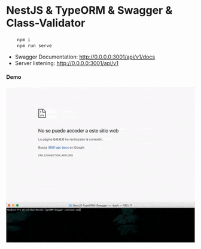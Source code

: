 # NestJS & TypeORM & Swagger & Class-Validator

        npm i
        npm run serve

- Swagger Documentation: http://0.0.0.0:3001/api/v1/docs
- Server listening: http://0.0.0.0:3001/api/v1

#### Demo

![Demo](demo.gif)
